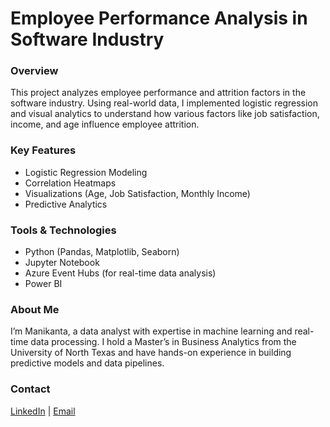 

# Employee Performance Analysis in Software Industry

### Overview
This project analyzes employee performance and attrition factors in the software industry. Using real-world data, I implemented logistic regression and visual analytics to understand how various factors like job satisfaction, income, and age influence employee attrition.

### Key Features
- Logistic Regression Modeling
- Correlation Heatmaps
- Visualizations (Age, Job Satisfaction, Monthly Income)
- Predictive Analytics

### Tools & Technologies
- Python (Pandas, Matplotlib, Seaborn)
- Jupyter Notebook
- Azure Event Hubs (for real-time data analysis)
- Power BI

### About Me
I’m Manikanta, a data analyst with expertise in machine learning and real-time data processing. I hold a Master’s in Business Analytics from the University of North Texas and have hands-on experience in building predictive models and data pipelines.

### Contact
[LinkedIn](https://www.linkedin.com) | [Email](mailto:your-email@example.com)

